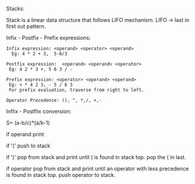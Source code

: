Stacks:

Stack is a linear data structure that follows LIFO mechanism. LIFO -> last in first out pattern.

Infix - Postfix - Prefix expressions:

    Infix expression: <operand> <operator> <operand> 
      Eg: 4 * 2 + 3,  5-6/3

    Postfix expression:  <operand> <operand> <operator>
     Eg: 4 2 * 3 +, 5 6 3 / - 

    Prefix expression: <operator> <operand> <operand>
     Eg: + * 4 2 3, - 5 / 6 3
     For prefix evaluation, traverse from right to left. 

    Operator Precedence: (), ^, *,/, +,-


Inflix - Postflix conversion:

S= (a-b/c)*(a/k-1)

if operand
   print

if '('
  push to stack

if ')'
  pop from stack and print until ( is found in stack top. pop the ( in last.

if operator
  pop from stack and print until an operator with less precedence is found in stack top. push operator to stack. 






